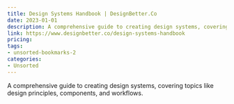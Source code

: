 ```yaml
---
title: Design Systems Handbook | DesignBetter.Co
date: 2023-01-01
description: A comprehensive guide to creating design systems, covering topics like design principles, components, and workflows.
link: https://www.designbetter.co/design-systems-handbook
pricing: 
tags: 
- unsorted-bookmarks-2 
categories: 
- Unsorted 
---
```


A comprehensive guide to creating design systems, covering topics like design principles, components, and workflows.